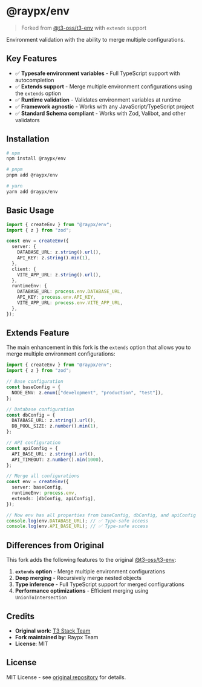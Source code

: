 # @raypx/env

> Forked from [@t3-oss/t3-env](https://github.com/t3-oss/t3-env) with `extends` support

Environment validation with the ability to merge multiple configurations.

## Key Features

- ✅ **Typesafe environment variables** - Full TypeScript support with autocompletion
- ✅ **Extends support** - Merge multiple environment configurations using the `extends` option
- ✅ **Runtime validation** - Validates environment variables at runtime
- ✅ **Framework agnostic** - Works with any JavaScript/TypeScript project
- ✅ **Standard Schema compliant** - Works with Zod, Valibot, and other validators

## Installation

```bash
# npm
npm install @raypx/env

# pnpm
pnpm add @raypx/env

# yarn
yarn add @raypx/env
```

## Basic Usage

```typescript
import { createEnv } from "@raypx/env";
import { z } from "zod";

const env = createEnv({
  server: {
    DATABASE_URL: z.string().url(),
    API_KEY: z.string().min(1),
  },
  client: {
    VITE_APP_URL: z.string().url(),
  },
  runtimeEnv: {
    DATABASE_URL: process.env.DATABASE_URL,
    API_KEY: process.env.API_KEY,
    VITE_APP_URL: process.env.VITE_APP_URL,
  },
});
```

## Extends Feature

The main enhancement in this fork is the `extends` option that allows you to merge multiple environment configurations:

```typescript
import { createEnv } from "@raypx/env";
import { z } from "zod";

// Base configuration
const baseConfig = {
  NODE_ENV: z.enum(["development", "production", "test"]),
};

// Database configuration
const dbConfig = {
  DATABASE_URL: z.string().url(),
  DB_POOL_SIZE: z.number().min(1),
};

// API configuration
const apiConfig = {
  API_BASE_URL: z.string().url(),
  API_TIMEOUT: z.number().min(1000),
};

// Merge all configurations
const env = createEnv({
  server: baseConfig,
  runtimeEnv: process.env,
  extends: [dbConfig, apiConfig],
});

// Now env has all properties from baseConfig, dbConfig, and apiConfig
console.log(env.DATABASE_URL); // ✅ Type-safe access
console.log(env.API_BASE_URL); // ✅ Type-safe access
```

## Differences from Original

This fork adds the following features to the original [@t3-oss/t3-env](https://github.com/t3-oss/t3-env):

1. **`extends` option** - Merge multiple environment configurations
2. **Deep merging** - Recursively merge nested objects
3. **Type inference** - Full TypeScript support for merged configurations
4. **Performance optimizations** - Efficient merging using `UnionToIntersection`

## Credits

- **Original work**: [T3 Stack Team](https://github.com/t3-oss/t3-env)
- **Fork maintained by**: Raypx Team
- **License**: MIT

## License

MIT License - see [original repository](https://github.com/t3-oss/t3-env) for details.
